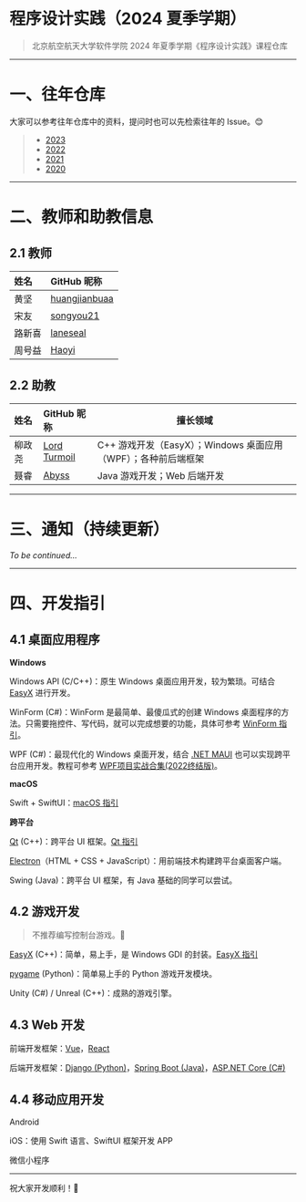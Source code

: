 # 程序设计实践（2024 夏季学期）

> 北京航空航天大学软件学院 2024 年夏季学期《程序设计实践》课程仓库

---

# 一、往年仓库

大家可以参考往年仓库中的资料，提问时也可以先检索往年的 Issue。😊

> - [2023](https://github.com/BUAA-Soft-2023-Summer/Soft-Summer-2023)
> - [2022](https://github.com/buaa-soft-summer/soft-summer-2022)
> - [2021](https://github.com/soft-summer-2021/summer2021)
> - [2020](https://github.com/buaa21/summer2020)

---

# 二、教师和助教信息

## 2.1 教师

| 姓名   | GitHub 昵称                                                  |
| :----- | :----------------------------------------------------------- |
| 黄坚   | [huangjianbuaa](https://github.com/orgs/BUAA-Soft-2023-Summer/people/huangjianbuaa) |
| 宋友   | [songyou21](https://github.com/songyou21)                    |
| 路新喜 | [laneseal](https://github.com/laneseal)                      |
| 周号益 | [Haoyi](https://github.com/orgs/BUAA-Soft-2023-Summer/people/zhouhaoyi) |

## 2.2 助教

| 姓名   | GitHub 昵称                                     | 擅长领域                                                     |
| :----- | :---------------------------------------------- | ------------------------------------------------------------ |
| 柳政尧 | [Lord Turmoil](https://github.com/Lord-Turmoil) | C++ 游戏开发（EasyX）；Windows 桌面应用（WPF）；各种前后端框架 |
| 聂睿   | [Abyss](https://github.com/Abyss7893)           | Java 游戏开发；Web 后端开发                                  |

---

# 三、通知（持续更新）

*To be continued...*

---

# 四、开发指引

## 4.1 桌面应用程序

**Windows**

Windows API (C/C++)：原生 Windows 桌面应用开发，较为繁琐。可结合 [EasyX](https://easyx.cn/) 进行开发。

WinForm (C#)：WinForm 是最简单、最傻瓜式的创建 Windows 桌面程序的方法。只需要拖控件、写代码，就可以完成想要的功能，具体可参考 [WinForm 指引](https://github.com/buaa-soft-summer/soft-summer-2022/blob/main/starter-winform.md)。

WPF (C#)：最现代化的 Windows 桌面开发，结合 [.NET MAUI](https://dotnet.microsoft.com/en-us/apps/maui) 也可以实现跨平台应用开发。教程可参考 [WPF项目实战合集(2022终结版)](https://www.bilibili.com/video/BV1nY411a7T8)。

**macOS**

Swift + SwiftUI：[macOS 指引](https://github.com/buaa-soft-summer/soft-summer-2022/blob/main/starter-macos.md)

**跨平台**

[Qt](https://www.qt.io/) (C++)：跨平台 UI 框架。[Qt 指引](https://github.com/buaa-soft-summer/soft-summer-2022/blob/main/starter-qt.md)

[Electron](https://www.electronjs.org/)（HTML + CSS + JavaScript）：用前端技术构建跨平台桌面客户端。

Swing (Java)：跨平台 UI 框架，有 Java 基础的同学可以尝试。

## 4.2 游戏开发

> 不推荐编写控制台游戏。🥺

[EasyX](https://easyx.cn/) (C++)：简单，易上手，是 Windows GDI 的封装。[EasyX 指引](https://github.com/BUAA-Soft-2024-Summer/Soft-Summer-2024/blob/main/C%2B%2B%20EasyX/README.md)

[pygame](https://www.pygame.org/) (Python)：简单易上手的 Python 游戏开发模块。

Unity (C#) / Unreal (C++)：成熟的游戏引擎。

## 4.3 Web 开发

前端开发框架：[Vue](https://vuejs.org/)，[React](https://react.dev/)

后端开发框架：[Django (Python)](https://www.djangoproject.com/)，[Spring Boot (Java)](https://spring.io/)，[ASP.NET Core (C#)](https://dotnet.microsoft.com/en-us/apps/aspnet)

## 4.4 移动应用开发

Android

iOS：使用 Swift 语言、SwiftUI 框架开发 APP

微信小程序

---

祝大家开发顺利！🎉
